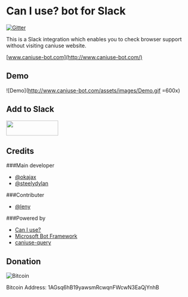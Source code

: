 Can I use? bot for Slack
==========
[![Gitter](https://badges.gitter.im/steelaxe/can-i-use-bot.svg)](https://gitter.im/steelaxe/can-i-use-bot?utm_source=badge&utm_medium=badge&utm_campaign=pr-badge)

This is a Slack integration which enables you to check browser support without visiting caniuse website.

[www.caniuse-bot.com](http://www.caniuse-bot.com/)

Demo
--------

![Demo](http://www.caniuse-bot.com/assets/images/Demo.gif =600x)


Add to Slack
--------
<a href="https://slack.com/oauth/authorize?scope=incoming-webhook,bot&client_id=39170978977.46522048998&redirect_uri=https%3a%2f%2fslack.botframework.com%2fHome%2fauth&state=can-i-use-bot"><img height="40" width="139" src="https://platform.slack-edge.com/img/add_to_slack.png" srcset="https://platform.slack-edge.com/img/add_to_slack.png 1x, https://platform.slack-edge.com/img/add_to_slack@2x.png 2x"></a>

Credits
--------

###Main developer

* [@okajax](https://github.com/okajax)
* [@steelydylan](https://github.com/steelydylan)

###Contributer

* [@leny](https://github.com/leny)

###Powered by

* [Can I use?](http://caniuse.com/)
* [Microsoft Bot Framework](https://dev.botframework.com/)
* [caniuse-query](https://www.npmjs.com/package/caniuse-query)


Donation
--------
![Bitcoin](http://www.caniuse-bot.com/assets/images/bitcoin_logo.png)

Bitcoin Address:
1AGsq6hB19yawsmRcwqnFWcwN3EaQjYnhB

